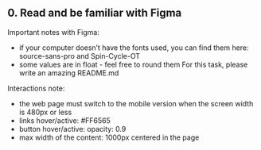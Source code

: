 ## 0. Read and be familiar with Figma
Important notes with Figma:

* if your computer doesn’t have the fonts used, you can find them here: source-sans-pro and Spin-Cycle-OT
* some values are in float - feel free to round them
For this task, please write an amazing README.md

Interactions note:

* the web page must switch to the mobile version when the screen width is 480px or less
* links hover/active: #FF6565
* button hover/active: opacity: 0.9
* max width of the content: 1000px centered in the page
